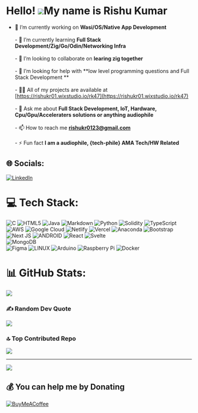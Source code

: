 Hello! ![](https://user-images.githubusercontent.com/18350557/176309783-0785949b-9127-417c-8b55-ab5a4333674e.gif)My name is Rishu Kumar
===================================================================================================================================
- 🔭 I’m currently working on **Wasi/OS/Native App Development**<br><br>- 🌱 I’m currently learning **Full Stack Development/Zig/Go/Odin/Networking Infra**<br><br>- 👯 I’m looking to collaborate on **learing zig together**<br><br>- 🤝 I’m looking for help with **low level programming questions and Full Stack Development **<br><br>- 👨‍💻 All of my projects are available at [https://rishukr01.wixstudio.io/rk47](https://rishukr01.wixstudio.io/rk47)<br><br>- 💬 Ask me about **Full Stack Development, IoT, Hardware, Cpu/Gpu/Acceleraters solutions or anything audiophile**<br><br>- 📫 How to reach me **rishukr0123@gmail.com**<br><br>- ⚡ Fun fact **I am a audiophile, {tech-phile} AMA Tech/HW Related**


## 🌐 Socials:
[![LinkedIn](https://img.shields.io/badge/LinkedIn-%230077B5.svg?logo=linkedin&logoColor=white)](https://linkedin.com/in/rishu47) 

# 💻 Tech Stack:
![C](https://img.shields.io/badge/c-%2300599C.svg?style=flat-square&logo=c&logoColor=white) 
![HTML5](https://img.shields.io/badge/html5-%23E34F26.svg?style=flat-square&logo=html5&logoColor=white) 
![Java](https://img.shields.io/badge/java-%23ED8B00.svg?style=flat-square&logo=java&logoColor=white) 
![Markdown](https://img.shields.io/badge/markdown-%23000000.svg?style=flat-square&logo=markdown&logoColor=white) 
![Python](https://img.shields.io/badge/python-3670A0?style=flat-square&logo=python&logoColor=ffdd54) 
![Solidity](https://img.shields.io/badge/Solidity-%23363636.svg?style=flat-square&logo=solidity&logoColor=white) 
![TypeScript](https://img.shields.io/badge/typescript-%23007ACC.svg?style=flat-square&logo=typescript&logoColor=white) 
![AWS](https://img.shields.io/badge/AWS-%23FF9900.svg?style=flat-square&logo=amazon-aws&logoColor=white) 
![Google Cloud](https://img.shields.io/badge/Google%20Cloud-%234285F4.svg?style=flat-square&logo=google-cloud&logoColor=white) 
![Netlify](https://img.shields.io/badge/netlify-%23000000.svg?style=flat-square&logo=netlify&logoColor=#00C7B7) 
![Vercel](https://img.shields.io/badge/vercel-%23000000.svg?style=flat-square&logo=vercel&logoColor=white) 
![Anaconda](https://img.shields.io/badge/Anaconda-%2344A833.svg?style=flat-square&logo=anaconda&logoColor=white) 
![Bootstrap](https://img.shields.io/badge/bootstrap-%23563D7C.svg?style=flat-square&logo=bootstrap&logoColor=white) 
![Next JS](https://img.shields.io/badge/Next-black?style=flat-square&logo=next.js&logoColor=white) 
![ANDROID](https://img.shields.io/badge/android-%2320232a.svg?style=flat-square&logo=android&logoColor=%a4c639) 
![React](https://img.shields.io/badge/react-%2320232a.svg?style=flat-square&logo=react&logoColor=%2361DAFB) 
![Svelte](https://img.shields.io/badge/svelte-%23f1413d.svg?style=flat-square&logo=svelte&logoColor=white)  
![MongoDB](https://img.shields.io/badge/MongoDB-%234ea94b.svg?style=flat-square&logo=mongodb&logoColor=white) 	
![Figma](https://img.shields.io/badge/figma-%23F24E1E.svg?style=flat-square&logo=figma&logoColor=white) 
![LINUX](https://img.shields.io/badge/Linux-FCC624?style=flat-square&logo=linux&logoColor=black) 
![Arduino](https://img.shields.io/badge/-Arduino-00979D?style=flat-square&logo=Arduino&logoColor=white)
![Raspberry Pi](https://img.shields.io/badge/-RaspberryPi-C51A4A?style=flat-square&logo=Raspberry-Pi) 
![Docker](https://img.shields.io/badge/docker-%230db7ed.svg?style=flat-square&logo=docker&logoColor=white) 
# 📊 GitHub Stats:

![](https://github-readme-streak-stats.herokuapp.com/?user=rkDevguru47&theme=synthwave&hide_border=true)


### ✍️ Random Dev Quote
![](https://quotes-github-readme.vercel.app/api?type=horizontal&theme=dark)

### 🔝 Top Contributed Repo
![](https://github-contributor-stats.vercel.app/api?username=rkDevguru47&limit=5&theme=nord&combine_all_yearly_contributions=true)

---
[![](https://visitcount.itsvg.in/api?id=rkDevguru47&icon=2&color=3)](https://visitcount.itsvg.in)

  ## 💰 You can help me by Donating
  [![BuyMeACoffee](https://img.shields.io/badge/Buy%20Me%20a%20Coffee-ffdd00?style=for-the-badge&logo=buy-me-a-coffee&logoColor=black)](https://buymeacoffee.com/rishu47) 

  
<!-- Proudly created with GPRM ( https://gprm.itsvg.in ) -->
